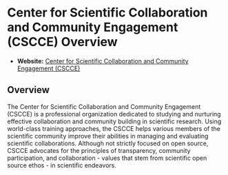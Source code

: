 # Center for Scientific Collaboration and Community Engagement (CSCCE) Overview

- **Website:** [Center for Scientific Collaboration and Community Engagement (CSCCE)](https://www.cscce.org/)

## Overview

The Center for Scientific Collaboration and Community Engagement (CSCCE) is a professional organization dedicated to studying and nurturing effective collaboration and community building in scientific research. Using world-class training approaches, the CSCCE helps various members of the scientific community improve their abilities in managing and evaluating scientific collaborations. Although not strictly focused on open source, CSCCE advocates for the principles of transparency, community participation, and collaboration - values that stem from scientific open source ethos - in scientific endeavors.
